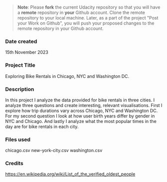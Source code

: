 >**Note**: Please **fork** the current Udacity repository so that you will have a **remote** repository in **your** Github account. Clone the remote repository to your local machine. Later, as a part of the project "Post your Work on Github", you will push your proposed changes to the remote repository in your Github account.

### Date created
15th November 2023

### Project Title
Exploring Bike Rentals in Chicago, NYC and Washington DC.

### Description
In this project I analyze the data provided for bike rentals in three cities. I analyze three questions and create interesting, relevant visualisations. First I explore how trip durations vary across Chicago, NYC and Washington DC. For my second question I look at how user birth years differ by gender in NYC and Chicago. And lastly I analyze what the most popular times in the day are for bike rentals in each city. 

### Files used
chicago.csv
new-york-city.csv
washington.csv

### Credits
https://en.wikipedia.org/wiki/List_of_the_verified_oldest_people


